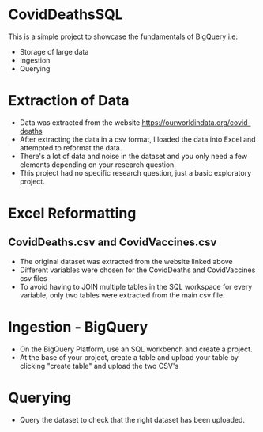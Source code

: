 # CovidDeathsSQL 
This is a simple project to showcase the fundamentals of BigQuery i.e:
 - Storage of large data
 - Ingestion
 - Querying
 
# Extraction of Data
- Data was extracted from the website https://ourworldindata.org/covid-deaths
- After extracting the data in a csv format, I loaded the data into Excel and attempted to reformat the data.
- There's a lot of data and noise in the dataset and you only need a few elements depending on your research question.
- This project had no specific research question, just a basic exploratory project.

# Excel Reformatting
## CovidDeaths.csv and CovidVaccines.csv
- The original dataset was extracted from the website linked above
- Different variables were chosen for the CovidDeaths and CovidVaccines csv files
- To avoid having to JOIN multiple tables in the SQL workspace for every variable, only two tables were extracted from the main csv file.

# Ingestion - BigQuery
- On the BigQuery Platform, use an SQL workbench and create a project.
- At the base of your project, create a table and upload your table by clicking "create table" and upload the two CSV's

# Querying
- Query the dataset to check that the right dataset has been uploaded.
